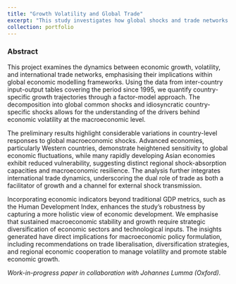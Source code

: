 ```yaml
---
title: "Growth Volatility and Global Trade"
excerpt: "This study investigates how global shocks and trade networks influence country-level growth volatility, emphasising how macroeconomic fluctuations in one country can affect others through interconnected trade relationships and the transmission of shocks."
collection: portfolio
---
```


### Abstract

This project examines the dynamics between economic growth, volatility, and international trade networks, emphasising their implications within global economic modelling frameworks. Using the data from inter-country input-output tables covering the period since 1995, we quantify country-specific growth trajectories through a factor-model approach. The decomposition into global common shocks and idiosyncratic country-specific shocks allows for the understanding of the drivers behind economic volatility at the macroeconomic level.

The preliminary results highlight considerable variations in country-level responses to global macroeconomic shocks. Advanced economies, particularly Western countries, demonstrate heightened sensitivity to global economic fluctuations, while many rapidly developing Asian economies exhibit reduced vulnerability, suggesting distinct regional shock-absorption capacities and macroeconomic resilience. The analysis further integrates international trade dynamics, underscoring the dual role of trade as both a facilitator of growth and a channel for external shock transmission.

Incorporating economic indicators beyond traditional GDP metrics, such as the Human Development Index, enhances the study’s robustness by capturing a more holistic view of economic development. We emphasise that sustained macroeconomic stability and growth require strategic diversification of economic sectors and technological inputs. The insights generated have direct implications for macroeconomic policy formulation, including recommendations on trade liberalisation, diversification strategies, and regional economic cooperation to manage volatility and promote stable economic growth.

*Work-in-progress paper in collaboration with Johannes Lumma (Oxford).*
